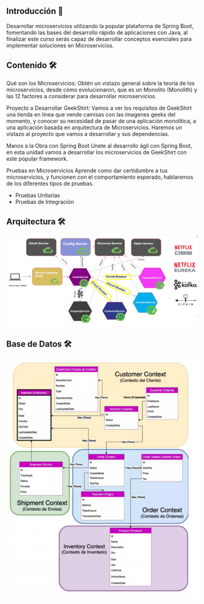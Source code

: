 ## Introducción 🚀

Desarrollar microservicios utilizando la popular plataforma de Spring Boot, fomentando las bases del desarrollo rápido de aplicaciones con Java, al finalizar este curso serás capaz de desarrollar conceptos esenciales para implementar soluciones en Microservicios.

## Contenido 🛠️
Qué son los Microservicios:
Obtén un vistazo general sobre la teoría de los microservicios, desde cómo evolucionaron, que es un Monolito (Monolith) y las 12 factores a considerar para desarrollar microservicios.

Proyecto a Desarrollar GeekShirt:
Vamos a ver los requisitos de GeekShirt una tienda en linea que vende camisas con las imagenes geeks del momento, y conocer su necesidad de pasar de una aplicación monolítica, a una aplicación basada en arquitectura de Microservicios. Haremos un vistazo al proyecto que vamos a desarrollar y sus dependencias.

Manos a la Obra con Spring Boot
Unete al desarrollo ágil con Spring Boot, en esta unidad vamos a desarrollar los microservicios de GeekShirt con este popular framework.

Pruebas en Microservicios
Aprende como dar certidumbre a tus microservicios, y  funcionen con el comportamiento esperado, hablaremos de los diferentes tipos de pruebas.

* Pruebas Unitarias
* Pruebas de Integración

## Arquitectura 🛠️
![arquitectura](img/arquitectura.png)

## Base de Datos 🛠️
![arquitectura](img/basedatos.png)